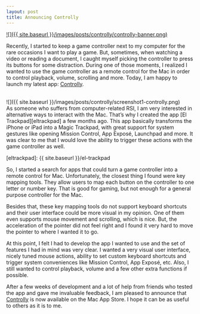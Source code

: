 ```yaml
---
layout: post
title: Announcing Controlly
---
```


 [![]({{ site.baseurl }}/images/posts/controlly/controlly-banner.png)][controlly-download]

Recently, I started to keep a game controller next to my computer for the rare occasions I want to play a game. But, sometimes, when watching a video or reading a document, I caught myself picking the controller to press its buttons for some distraction. During one of those moments, I realized I wanted to use the game controller as a remote control for the Mac in order to control playback, volume, scrolling and more. Today, I am happy to launch my latest app: [Controlly][controlly-download].

[controlly-download]: https://apps.apple.com/app/controlly/id1548544614

<br>
![]({{ site.baseurl }}/images/posts/controlly/screenshot1-controlly.png) 

<br>
As someone who suffers from computer-related RSI, I am very interested in alternative ways to interact with the Mac. That’s why I created the app [El Trackpad][eltrackpad] a few months ago. This app basically transforms the iPhone or iPad into a Magic Trackpad, with great support for system gestures like opening Mission Control, App Exposé, Launchpad and more. It was clear to me that I would love the ability to trigger these actions with the game controller as well.

[eltrackpad]: {{ site.baseurl }}/el-trackpad

So, I started a search for apps that could turn a game controller into a remote control for Mac. Unfortunately, the closest thing I found were key mapping tools. They allow users to map each button on the controller to one letter or number key. That is good for gaming, but not enough for a general purpose controller for the Mac.

Besides that, these key mapping tools do not support keyboard shortcuts and their user interface could be more visual in my opinion. One of them even supports mouse movement and scrolling, which is nice. But, the acceleration of the pointer did not feel right and I found it very hard to move the pointer to where I wanted it to go.

At this point, I felt I had to develop the app I wanted to use and the set of features I had in mind was very clear. I wanted a very visual user interface, nicely tuned mouse actions, ability to set custom keyboard shortcuts and trigger system conveniences like Mission Control, App Exposé, etc. Also, I still wanted to control playback, volume and a few other extra functions if possible.

After a few weeks of development and a lot of help from friends who tested the app and gave me invaluable feedback, I am pleased to announce that [Controlly][controlly-download] is now available on the Mac App Store. I hope it can be as useful to others as it is to me.
